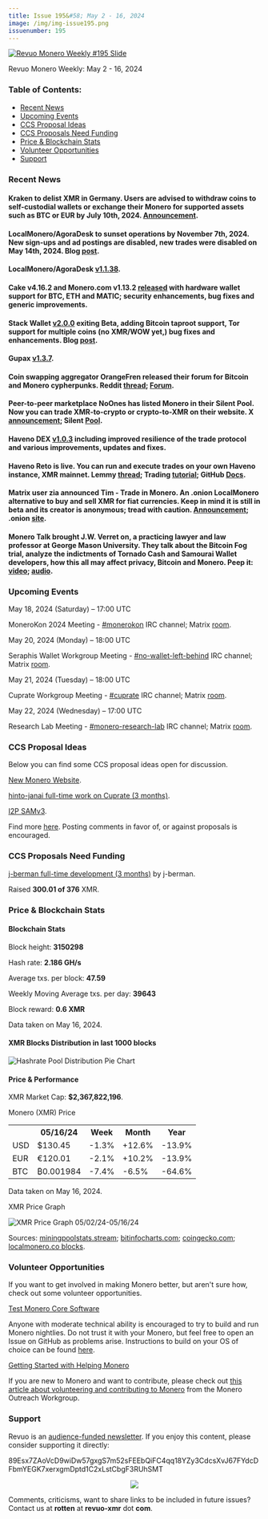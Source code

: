 ```yaml
---
title: Issue 195&#58; May 2 - 16, 2024
image: /img/img-issue195.png
issuenumber: 195
---
```

[<img src="/img/img-issue195.png" alt="Revuo Monero Weekly #195 Slide" class="img-lead">](/issue-195.html)

<p class="text-lead">Revuo Monero Weekly: May 2 - 16, 2024</p>
<!--more-->

<h3>Table of Contents:</h3>
<ul class="contents">
    <li><a href="#news">Recent News</a></li>
    <li><a href="#events">Upcoming Events</a></li>
    <li><a href="#ideas">CCS Proposal Ideas</a></li>
    <li><a href="#proposals">CCS Proposals Need Funding</a></li>
    <li><a href="#stats">Price & Blockchain Stats</a></li>
    <li><a href="#volunteer">Volunteer Opportunities</a></li>
    <li><a href="#support">Support</a></li>
</ul>

<h3 id="news">Recent News</h3>

<div class="newsbyte">
    <h4>Kraken to delist XMR in Germany. Users are advised to withdraw coins to self-custodial wallets or exchange their Monero for supported assets such as BTC or EUR by July 10th, 2024. <a href="https://support.kraken.com/hc/en-us/articles/kraken-powered-by-dlt-finance-asset-support" target="_blank">Announcement</a>.</h4>
</div>

<div class="newsbyte">
    <h4>LocalMonero/AgoraDesk to sunset operations by November 7th, 2024. New sign-ups and ad postings are disabled, new trades were disabled on May 14th, 2024. Blog <a href="https://localmonero.co/blog/announcements/winding-down" target="_blank">post</a>.</h4>
</div>

<div class="newsbyte">
    <h4>LocalMonero/AgoraDesk <a href="https://github.com/AgoraDesk-LocalMonero/agoradesk-app-foss/releases/tag/v1.1.38" target="_blank">v1.1.38</a>.</h4>
</div>

<div class="newsbyte">
    <h4>Cake v4.16.2 and Monero.com v1.13.2 <a href="https://github.com/cake-tech/cake_wallet/releases/tag/v4.16.2" target="_blank">released</a> with hardware wallet support for BTC, ETH and MATIC; security enhancements, bug fixes and generic improvements.</h4>
</div>

<div class="newsbyte">
    <h4>Stack Wallet <a href="https://github.com/cypherstack/stack_wallet/releases/tag/build_222" target="_blank">v2.0.0</a> exiting Beta, adding Bitcoin taproot support, Tor support for multiple coins (no XMR/WOW yet,) bug fixes and enhancements. Blog <a href="https://stackwallet.com/2024/05/14/coming-out-of-beta.html" target="_blank">post</a>.</h4>
</div>

<div class="newsbyte">
    <h4>Gupax <a href="https://github.com/hinto-janai/gupax/releases/tag/v1.3.7" target="_blank">v1.3.7</a>.</h4>
</div>

<div class="newsbyte">
    <h4>Coin swapping aggregator OrangeFren released their forum for Bitcoin and Monero cypherpunks. Reddit <a href="https://i.opnxng.com/r/Monero/comments/1coosq5/orangefren_forum_monerokon_ticket_giveaway_exch/" target="_blank">thread</a>; <a href="https://forum.orangefren.com/" target="_blank">Forum</a>.</h4>
</div>

<div class="newsbyte">
    <h4>Peer-to-peer marketplace NoOnes has listed Monero in their Silent Pool. Now you can trade XMR-to-crypto or crypto-to-XMR on their website. X <a href="https://nitter.poast.org/NoonesTech/status/1790370991887073437" target="_blank">announcement</a>; Silent <a href="https://noones.com/silent-pool" target="_blank">Pool</a>.</h4>
</div>

<div class="newsbyte">
    <h4>Haveno DEX <a href="https://github.com/haveno-dex/haveno/releases/tag/1.0.3" target="_blank">v1.0.3</a> including improved resilience of the trade protocol and various improvements, updates and fixes.</h4>
</div>

<div class="newsbyte">
    <h4>Haveno Reto is live. You can run and execute trades on your own Haveno instance, XMR mainnet. Lemmy <a href="https://monero.town/post/3159232" target="_blank">thread</a>; Trading <a href="https://blog.nihilism.network/servers/haveno-client-f2f/index.html" target="_blank">tutorial</a>; GitHub <a href="https://github.com/haveno-dex/haveno/blob/master/docs/create-mainnet.md" target="_blank">Docs</a>.</h4>
</div>

<div class="newsbyte">
    <h4>Matrix user zia announced Tim - Trade in Monero. An .onion LocalMonero alternative to buy and sell XMR for fiat currencies. Keep in mind it is still in beta and its creator is anonymous; tread with caution. <a href="https://libera.monerologs.net/monero/20240516#c378057" target="_blank">Announcement</a>; .onion <a href="http://timappziaaomrpyiivzijuat4obusumxoipcrw5rinugcfq4bffuenad.onion/" target="_blank">site</a>.</h4>
</div>

<div class="newsbyte">
    <h4>Monero Talk brought J.W. Verret on, a practicing lawyer and law professor at George Mason University. They talk about the Bitcoin Fog trial, analyze the indictments of Tornado Cash and Samourai Wallet developers, how this all may affect privacy, Bitcoin and Monero. Peep it: <a href="https://iteroni.com/watch?v=ZLJMyQ9dcOI" target="_blank">video</a>; <a href="https://www.monerotalk.live/privacy-is-pro-national-security-j-w-verret-310" target="_blank">audio</a>.</h4>
</div>

<h3 id="events">Upcoming Events</h3>

<div class="event">
    <p class="date" markdown="1">May 18, 2024 (Saturday) – 17:00 UTC</p>
    <p markdown="1">MoneroKon 2024 Meeting - <a href="irc://irc.libera.chat/#monerokon" target="_blank">#monerokon</a> IRC channel; Matrix <a href="https://matrix.to/#/#monerokon:matrix.org" target="_blank">room</a>.</p>
</div>

<div class="event">
    <p class="date" markdown="1">May 20, 2024 (Monday) – 18:00 UTC</p>
    <p markdown="1">Seraphis Wallet Workgroup Meeting - <a href="irc://irc.libera.chat/#no-wallet-left-behind" target="_blank">#no-wallet-left-behind</a> IRC channel; Matrix <a href="https://matrix.to/#/#no-wallet-left-behind:monero.social" target="_blank">room</a>.</p>
</div>

<div class="event">
    <p class="date" markdown="1">May 21, 2024 (Tuesday) – 18:00 UTC</p>
    <p markdown="1">Cuprate Workgroup Meeting - <a href="irc://irc.libera.chat/#cuprate" target="_blank">#cuprate</a> IRC channel; Matrix <a href="https://matrix.to/#/#cuprate:monero.social" target="_blank">room</a>.</p>
</div>

<div class="event">
    <p class="date" markdown="1">May 22, 2024 (Wednesday) – 17:00 UTC</p>
    <p markdown="1">Research Lab Meeting - <a href="irc://irc.libera.chat/#monero-research-lab" target="_blank">#monero-research-lab</a> IRC channel; Matrix <a href="https://matrix.to/#/#monero-research-lab:monero.social" target="_blank">room</a>.</p>
</div>

<h3 id="ideas">CCS Proposal Ideas</h3>

<p>Below you can find some CCS proposal ideas open for discussion.</p>

<div class="proposal">
<p><a href="https://repo.getmonero.org/monero-project/ccs-proposals/-/merge_requests/450" target="_blank">New Monero Website</a>.</p>
</div>

<div class="proposal">
<p><a href="https://repo.getmonero.org/monero-project/ccs-proposals/-/merge_requests/456" target="_blank">hinto-janai full-time work on Cuprate (3 months)</a>.</p>
</div>

<div class="proposal">
<p><a href="https://repo.getmonero.org/monero-project/ccs-proposals/-/merge_requests/454" target="_blank">I2P SAMv3</a>.</p>
</div>

<div class="proposal">
<p>Find more <a href="https://ccs.getmonero.org/ideas/" target="_blank">here</a>. Posting comments in favor of, or against proposals is encouraged.</p>
</div>

<h3 id="proposals">CCS Proposals Need Funding</h3>

<div class="proposal">
    <p><a href="https://ccs.getmonero.org/proposals/j-berman-3months-full-time-7.html" target="_blank">j-berman full-time development (3 months)</a> by j-berman.</p>
    <p>Raised <b>300.01 of 376</b> XMR.</p>
</div>

<h3 id="stats">Price & Blockchain Stats</h3>

<h4 class="stat">Blockchain Stats</h4>

<div class="bcstats">
    <p>Block height: <b>3150298</b></p>
    <p>Hash rate: <b>2.186 GH/s</b></p>
    <p>Average txs. per block: <b>47.59</b></p>
    <p>Weekly Moving Average txs. per day: <b>39643</b></p>
    <p>Block reward: <b>0.6 XMR</b></p>
</div>
<p class="note">Data taken on May 16, 2024.</p>

<h4 class="stat">XMR Blocks Distribution in last 1000 blocks</h4>
<p><img src="/img/hashrate-pool-distribution-05161.png" alt="Hashrate Pool Distribution Pie Chart"/></p>

<h4 class="stat" id="price-stat">Price & Performance</h4>

<div class="price-intro">XMR Market Cap: <b>$2,367,822,196</b>.</div>

<p class="table-title">Monero (XMR) Price</p>
<table class="price-table">
  <tr class="row1">
    <th></th>
    <th>05/16/24</th>
    <th>Week</th>
    <th>Month</th>
    <th>Year</th>
  </tr>
  <tr>
    <td data-th="XMR to">USD</td>
    <td data-th="05/16/24">$130.45</td>
    <td data-th="Week" class="red">-1.3%</td>
    <td data-th="Month" class="green">+12.6%</td>
    <td data-th="Year" class="red">-13.9%</td>
  </tr>
  <tr class="row3">
    <td data-th="XMR to">EUR</td>
    <td data-th="05/16/24">€120.01</td>
    <td data-th="Week" class="red">-2.1%</td>
    <td data-th="Month" class="green">+10.2%</td>
    <td data-th="Year" class="red">-13.9%</td>
  </tr>
  <tr>
    <td data-th="XMR to">BTC</td>
    <td data-th="05/16/24">₿0.001984</td>
    <td data-th="Week" class="red">-7.4%</td>
    <td data-th="Month" class="red">-6.5%</td>
    <td data-th="Year" class="red">-64.6%</td>
  </tr>
</table>
<p class="note">Data taken on May 16, 2024.</p>

<p class="table-title">XMR Price Graph</p>

![XMR Price Graph 05/02/24-05/16/24](/img/weekly-chart-05161.png.png "XMR Price Graph 05/02/24-05/16/24")

Sources: <a href="https://miningpoolstats.stream/monero" target="_blank">miningpoolstats.stream</a>; <a href="https://bitinfocharts.com/monero/" target="_blank">bitinfocharts.com</a>; <a href="https://www.coingecko.com/en/coins/monero" target="_blank">coingecko.com</a>; <a href="https://localmonero.co/blocks" target="_blank">localmonero.co blocks</a>.

<h3 id="volunteer">Volunteer Opportunities</h3>

<p>If you want to get involved in making Monero better, but aren't sure how, check out some volunteer opportunities.</p>

<div class="newsbyte">
    <p class="date"><a href="https://github.com/monero-project/monero" target="_blank">Test Monero Core Software</a></p>
    <p>Anyone with moderate technical ability is encouraged to try to build and run Monero nightlies. Do not trust it with your Monero, but feel free to open an Issue on GitHub as problems arise. Instructions to build on your OS of choice can be found <a href="https://github.com/monero-project/monero#compiling-monero-from-source" target="_blank">here</a>. </p>
</div>

<div class="newsbyte">
    <p class="date"><a href="https://github.com/monero-project/monero" target="_blank">Getting Started with Helping Monero</a></p>
    <p>If you are new to Monero and want to contribute, please check out <a href="https://web.archive.org/web/20200805013127/https://www.monerooutreach.org/stories/getting-started-helping-monero.html" target="_blank">this article about volunteering and contributing to Monero</a> from the Monero Outreach Workgroup. </p>
</div>

<h3 id="support">Support</h3>

<p markdown="1">Revuo is an <a href="https://revuo-xmr.com/support/">audience-funded newsletter</a>. If you enjoy this content, please consider supporting it directly:</p>

<p class="address" markdown="1">89Esx7ZAoVcD9wiDw57gxgS7m52sFEEbQiFC4qq18YZy3CdcsXvJ67FYdcDFbmYEGK7xerxgmDptd1C2xLstCbgF3RUhSMT</p>

<p><center><a href="monero:89Esx7ZAoVcD9wiDw57gxgS7m52sFEEbQiFC4qq18YZy3CdcsXvJ67FYdcDFbmYEGK7xerxgmDptd1C2xLstCbgF3RUhSMT" class="qr"><img src="/img/donate-monero.jpg" style="max-width: 200px;"/></a></center></p>

Comments, criticisms, want to share links to be included in future issues? Contact us at **rotten** at **revuo-xmr** dot **com**.
